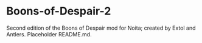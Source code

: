 # Boons-of-Despair-2
Second edition of the Boons of Despair mod for Noita; created by Extol and Antlers.
Placeholder README.md.
